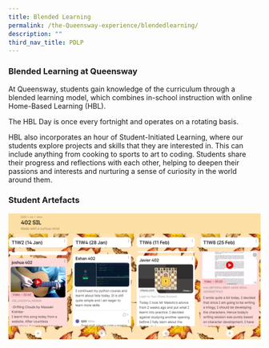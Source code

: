 ```yaml
---
title: Blended Learning
permalink: /the-Queensway-experience/blendedlearning/
description: ""
third_nav_title: PDLP
---
```

### Blended Learning at Queensway
At Queensway, students gain knowledge of the curriculum through a blended learning model, which combines in-school instruction with online Home-Based Learning (HBL).

The HBL Day is once every fortnight and operates on a rotating basis. 

HBL also incorporates an hour of Student-Initiated Learning, where our students explore projects and skills that they are interested in. This can include anything from cooking to sports to art to coding. Students share their progress and reflections with each other, helping to deepen their passions and interests and nurturing a sense of curiosity in the world around them.

### Student Artefacts

![](/images/Student%20Artefacts.png)